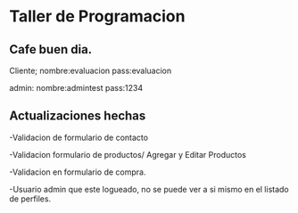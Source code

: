 # Taller de Programacion

## Cafe buen dia.

Cliente;
nombre:evaluacion
pass:evaluacion

admin:
nombre:admintest
pass:1234


## Actualizaciones hechas
-Validacion de formulario de contacto

-Validacion formulario de productos/ Agregar y Editar Productos

-Validacion en formulario de compra.

-Usuario admin que este logueado, no se puede ver a si mismo en el listado de perfiles.

